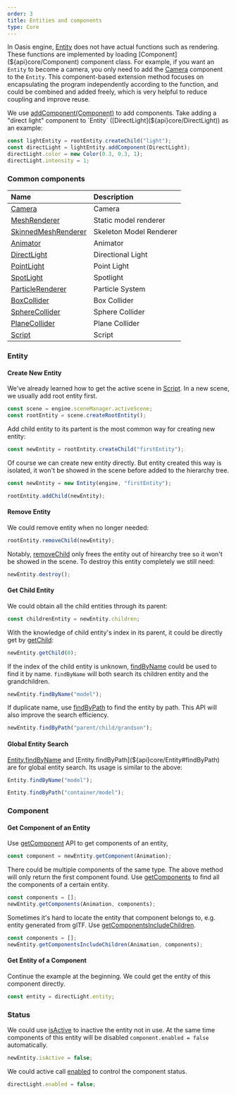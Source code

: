 ```yaml
---
order: 3
title: Entities and components
type: Core
---
```


In Oasis engine, [Entity](${api}core/Entity) does not have actual functions such as rendering. These functions are implemented by loading [Component](${api}core/Component) component class. For example, if you want an `Entity` to become a camera, you only need to add the [Camera](${api}core/Camera) component to the `Entity`. This component-based extension method focuses on encapsulating the program independently according to the function, and could be combined and added freely, which is very helpful to reduce coupling and improve reuse.

We use [addComponent(Component)](${api}core/Entity#addComponent) to add components. Take adding a "direct light" component to `Entity` ([DirectLight](${api}core/DirectLight)) as an example:

```typescript
const lightEntity = rootEntity.createChild("light");
const directLight = lightEntity.addComponent(DirectLight);
directLight.color = new Color(0.3, 0.3, 1);
directLight.intensity = 1;
```

### Common components

| Name                                                  | Description             |
| :---------------------------------------------------- | :---------------------- |
| [Camera](${api}core/Camera)                           | Camera                  |
| [MeshRenderer](${api}core/MeshRenderer)               | Static model renderer   |
| [SkinnedMeshRenderer](${api}core/SkinnedMeshRenderer) | Skeleton Model Renderer |
| [Animator](${api}core/Animator)                       | Animator                |
| [DirectLight](${api}core/DirectLight)                 | Directional Light       |
| [PointLight](${api}core/PointLight)                   | Point Light             |
| [SpotLight](${api}core/SpotLight)                     | Spotlight               |
| [ParticleRenderer](${api}core/ParticleRenderer)       | Particle System         |
| [BoxCollider](${api}core/BoxCollider)                 | Box Collider            |
| [SphereCollider](${api}core/SphereCollider)           | Sphere Collider         |
| [PlaneCollider](${api}core/PlaneCollider)             | Plane Collider          |
| [Script](${api}core/Script)                           | Script                  |

### Entity

#### Create New Entity

We've already learned how to get the active scene in [Script](${docs}script). In a new scene, we usually add root entity first.

```typescript
const scene = engine.sceneManager.activeScene;
const rootEntity = scene.createRootEntity();
```

Add child entity to its partent is the most common way for creating new entity:

```typescript
const newEntity = rootEntity.createChild("firstEntity");
```

Of course we can create new entity directly. But entity created this way is isolated, it won't be showed in the scene before added to the hierarchy tree.

```typescript
const newEntity = new Entity(engine, "firstEntity");

rootEntity.addChild(newEntity);
```

#### Remove Entity

We could remove entity when no longer needed:

```typescript
rootEntity.removeChild(newEntity);
```

Notably, [removeChild](${api}core/Entity#removeChild) only frees the entity out of hirearchy tree so it won't be showed in the scene. To destroy this entity completely we still need:

```typescript
newEntity.destroy();
```

#### Get Child Entity

We could obtain all the child entities through its parent:

```typescript
const childrenEntity = newEntity.children;
```

With the knowledge of child entity's index in its parent, it could be directly get by [getChild](${api}core/Entity#getChild):

```typescript
newEntity.getChild(0);
```

If the index of the child entity is unknown, [findByName](${api}core/Entity#findByName) could be used to find it by name. `findByName` will both search its children entity and the grandchildren.

```typescript
newEntity.findByName("model");
```

If duplicate name, use [findByPath](${api}core/Entity#findByPath) to find the entity by path. This API will also improve the search efficiency.

```typescript
newEntity.findByPath("parent/child/grandson");
```

#### Global Entity Search

[Entity.findByName](${api}core/Entity#findByName) and [Entity.findByPath](${api}core/Entity#findByPath) are for global entity search. Its usage is similar to the above:

```typescript
Entity.findByName("model");
```

```typescript
Entity.findByPath("container/model");
```

### Component

#### Get Component of an Entity

Use [getComponent](${api}core/Entity#getComponent) API to get components of an entity,

```typescript
const component = newEntity.getComponent(Animation);
```

There could be multiple components of the same type. The above method will only return the first component found. Use [getComponents](${api}core/Entity#getComponents) to find all the components of a certain entity.

```typescript
const components = [];
newEntity.getComponents(Animation, components);
```

Sometimes it's hard to locate the entity that component belongs to, e.g. entity generated from glTF. Use [getComponentsIncludeChildren](${api}core/Entity#getComponentsIncludeChildren).

```typescript
const components = [];
newEntity.getComponentsIncludeChildren(Animation, components);
```

#### Get Entity of a Component

Continue the example at the beginning. We could get the entity of this component directly.

```typescript
const entity = directLight.entity;
```

### Status

We could use [isActive](${api}core/Entity#isActive) to inactive the entity not in use. At the same time components of this entity will be disabled `component.enabled = false` automatically.

```typescript
newEntity.isActive = false;
```

We could active call [enabled](${api}core/Component#enabled) to control the component status.

```typescript
directLight.enabled = false;
```
